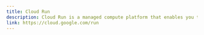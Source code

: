 ```yaml
---
title: Cloud Run
description: Cloud Run is a managed compute platform that enables you to run containers that are invocable via requests or events. Cloud Run is serverless- it abstracts away all infrastructure management, so you can focus on what matters most — building great applications.
link: https://cloud.google.com/run
---
```

